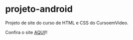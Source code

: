 # projeto-android
Projeto de site do curso de HTML e CSS do CursoemVideo.
<p>Confira o site <a href="https://vininascimento63.github.io/projeto-android/" target="_blank">AQUI</a>!!</p>
